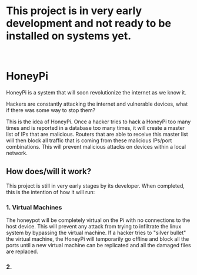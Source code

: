 <h1>This project is in very early development and not ready to be installed on systems yet.</h1>

</br>
<h1>HoneyPi</h1>
<p>HoneyPi is a system that will soon revolutionize the internet as we know it. </p>
<p>Hackers are constantly attacking the internet and vulnerable devices, what if there was some way to stop them?</p>
<p>This is the idea of HoneyPi. Once a hacker tries to hack a HoneyPi too many times and is reported in a database too many times, it will create a master list of IPs that are malicious. Routers that are able to receive this master list will then block all traffic that is coming from these malicious IPs/port combinations. This will prevent malicious attacks on devices within a local network.</p>

<h2>How does/will it work?</h2>
<p>This project is still in very early stages by its developer. When completed, this is the intention of how it will run:</p>
<h3>1. Virtual Machines</h3>
<p>The honeypot will be completely virtual on the Pi with no connections to the host device. This will prevent any attack from trying to infiltrate the linux system by bypassing the virtual machine. If a hacker tries to "silver bullet" the virtual machine, the HoneyPi will temporarily go offline and block all the ports until a new virtual machine can be replicated and all the damaged files are replaced.</p>
<h3>2. </h3>
